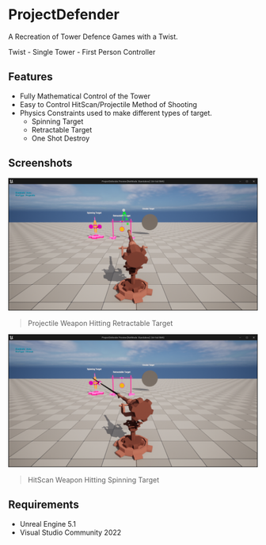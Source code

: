 # ProjectDefender

A Recreation of Tower Defence Games with a Twist.

Twist - Single Tower - First Person Controller

## Features

- Fully Mathematical Control of the Tower
- Easy to Control HitScan/Projectile Method of Shooting
- Physics Constraints used to make different types of target.
	- Spinning Target
	- Retractable Target
	- One Shot Destroy

## Screenshots

![Preview 01](./Screenshots/Preview_01.png)
> Projectile Weapon Hitting Retractable Target

![Preview 02](./Screenshots/Preview_02.png)
> HitScan Weapon Hitting Spinning Target

## Requirements

- Unreal Engine 5.1
- Visual Studio Community 2022